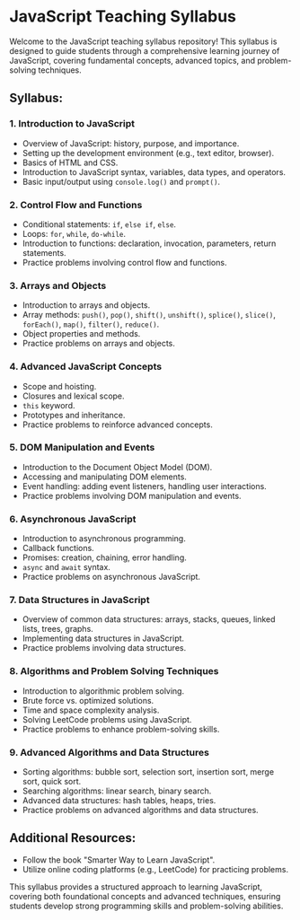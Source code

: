 # JavaScript Teaching Syllabus

Welcome to the JavaScript teaching syllabus repository! This syllabus is designed to guide students through a comprehensive learning journey of JavaScript, covering fundamental concepts, advanced topics, and problem-solving techniques.

## Syllabus:

### 1. Introduction to JavaScript
- Overview of JavaScript: history, purpose, and importance.
- Setting up the development environment (e.g., text editor, browser).
- Basics of HTML and CSS.
- Introduction to JavaScript syntax, variables, data types, and operators.
- Basic input/output using `console.log()` and `prompt()`.

### 2. Control Flow and Functions
- Conditional statements: `if`, `else if`, `else`.
- Loops: `for`, `while`, `do-while`.
- Introduction to functions: declaration, invocation, parameters, return statements.
- Practice problems involving control flow and functions.

### 3. Arrays and Objects
- Introduction to arrays and objects.
- Array methods: `push()`, `pop()`, `shift()`, `unshift()`, `splice()`, `slice()`, `forEach()`, `map()`, `filter()`, `reduce()`.
- Object properties and methods.
- Practice problems on arrays and objects.

### 4. Advanced JavaScript Concepts
- Scope and hoisting.
- Closures and lexical scope.
- `this` keyword.
- Prototypes and inheritance.
- Practice problems to reinforce advanced concepts.

### 5. DOM Manipulation and Events
- Introduction to the Document Object Model (DOM).
- Accessing and manipulating DOM elements.
- Event handling: adding event listeners, handling user interactions.
- Practice problems involving DOM manipulation and events.

### 6. Asynchronous JavaScript
- Introduction to asynchronous programming.
- Callback functions.
- Promises: creation, chaining, error handling.
- `async` and `await` syntax.
- Practice problems on asynchronous JavaScript.

### 7. Data Structures in JavaScript
- Overview of common data structures: arrays, stacks, queues, linked lists, trees, graphs.
- Implementing data structures in JavaScript.
- Practice problems involving data structures.

### 8. Algorithms and Problem Solving Techniques
- Introduction to algorithmic problem solving.
- Brute force vs. optimized solutions.
- Time and space complexity analysis.
- Solving LeetCode problems using JavaScript.
- Practice problems to enhance problem-solving skills.

### 9. Advanced Algorithms and Data Structures
- Sorting algorithms: bubble sort, selection sort, insertion sort, merge sort, quick sort.
- Searching algorithms: linear search, binary search.
- Advanced data structures: hash tables, heaps, tries.
- Practice problems on advanced algorithms and data structures.

## Additional Resources:
- Follow the book "Smarter Way to Learn JavaScript".
- Utilize online coding platforms (e.g., LeetCode) for practicing problems.

This syllabus provides a structured approach to learning JavaScript, covering both foundational concepts and advanced techniques, ensuring students develop strong programming skills and problem-solving abilities.
